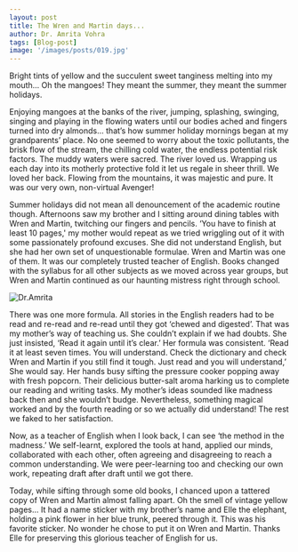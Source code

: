 ```yaml
---
layout: post
title: The Wren and Martin days...
author: Dr. Amrita Vohra
tags: [Blog-post]
image: '/images/posts/019.jpg'
---
```


Bright tints of yellow and the succulent sweet tanginess melting into my mouth... Oh the mangoes! They meant the summer, they meant the summer holidays.

Enjoying mangoes at the banks of the river, jumping, splashing, swinging, singing and playing in the flowing waters until our bodies ached and fingers turned into dry almonds... that’s how summer holiday mornings began at my grandparents’ place. No one seemed to worry about the toxic pollutants, the brisk flow of the stream, the chilling cold water, the endless potential risk factors. The muddy waters were sacred. The river loved us. Wrapping us each day into its motherly protective fold it let us regale in sheer thrill. We loved her back. Flowing from the mountains, it was majestic and pure. It was our very own, non-virtual Avenger!

Summer holidays did not mean all denouncement of the academic routine though. Afternoons saw my brother and I sitting around dining tables with Wren and Martin, twitching our fingers and pencils. ‘You have to finish at least 10 pages,' my mother would repeat as we tried wriggling out of it with some passionately profound excuses. She did not understand English, but she had her own set of unquestionable formulae. Wren and Martin was one of them. It was our completely trusted teacher of English. Books changed with the syllabus for all other subjects as we moved across year groups, but Wren and Martin continued as our haunting mistress right through school.

![Dr.Amrita](https://i.imgur.com/AkJ0ffC.jpg)

There was one more formula. All stories in the English readers had to be read and re-read and re-read until they got ‘chewed and digested’. That was my mother’s way of teaching us. She couldn’t explain if we had doubts. She just insisted, ‘Read it again until it’s clear.’ Her formula was consistent. ‘Read it at least seven times. You will understand. Check the dictionary and check Wren and Martin if you still find it tough. Just read and you will understand,’ She would say. Her hands busy sifting the pressure cooker popping away with fresh popcorn. Their delicious butter-salt aroma harking us to complete our reading and writing tasks. My mother’s ideas sounded like madness back then and she wouldn’t budge. Nevertheless, something magical worked and by the fourth reading or so we actually did understand! The rest we faked to her satisfaction.

Now, as a teacher of English when I look back, I can see ‘the method in the madness.’ We self-learnt, explored the tools at hand, applied our minds, collaborated with each other, often agreeing and disagreeing to reach a common understanding. We were peer-learning too and checking our own work, repeating draft after draft until we got there.

Today, while sifting through some old books, I chanced upon a tattered copy of Wren and Martin almost falling apart. Oh the smell of vintage yellow pages... It had a name sticker with my brother’s name and Elle the elephant, holding a pink flower in her blue trunk, peered through it. This was his favorite sticker. No wonder he chose to put it on Wren and Martin. Thanks Elle for preserving this glorious teacher of English for us.
